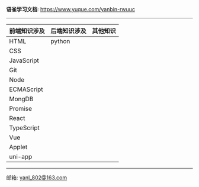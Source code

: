**语雀学习文档**: https://www.yuque.com/yanbin-rwuuc


---

| 前端知识涉及     | 后端知识涉及 | 其他知识 |
|------------|--------|------|
| HTML       | python |      |
| CSS        |        |      |
| JavaScript |        |      |
| Git        |        |      |
| Node       |        |      |
| ECMAScript |        |      |
| MongDB     |        |      |
| Promise    |        |      |
| React      |        |      |
| TypeScript |        |      |
| Vue        |        |      |
| Applet     |        |      |
| uni-app    |        |      |

---
邮箱: yanl_802@163.com




